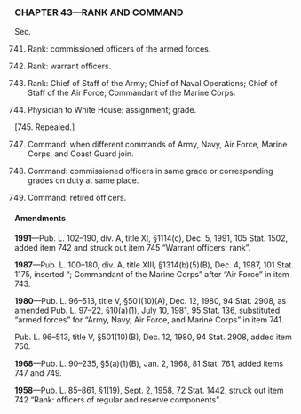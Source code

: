 ### **CHAPTER 43—RANK AND COMMAND** ###

Sec.

741. Rank: commissioned officers of the armed forces.

742. Rank: warrant officers.

743. Rank: Chief of Staff of the Army; Chief of Naval Operations; Chief of Staff of the Air Force; Commandant of the Marine Corps.

744. Physician to White House: assignment; grade.

[745. Repealed.]

747. Command: when different commands of Army, Navy, Air Force, Marine Corps, and Coast Guard join.

749. Command: commissioned officers in same grade or corresponding grades on duty at same place.

750. Command: retired officers.

#### Amendments ####

**1991**—Pub. L. 102–190, div. A, title XI, §1114(c), Dec. 5, 1991, 105 Stat. 1502, added item 742 and struck out item 745 “Warrant officers: rank”.

**1987**—Pub. L. 100–180, div. A, title XIII, §1314(b)(5)(B), Dec. 4, 1987, 101 Stat. 1175, inserted “; Commandant of the Marine Corps” after “Air Force” in item 743.

**1980**—Pub. L. 96–513, title V, §501(10)(A), Dec. 12, 1980, 94 Stat. 2908, as amended Pub. L. 97–22, §10(a)(1), July 10, 1981, 95 Stat. 136, substituted “armed forces” for “Army, Navy, Air Force, and Marine Corps” in item 741.

Pub. L. 96–513, title V, §501(10)(B), Dec. 12, 1980, 94 Stat. 2908, added item 750.

**1968**—Pub. L. 90–235, §5(a)(1)(B), Jan. 2, 1968, 81 Stat. 761, added items 747 and 749.

**1958**—Pub. L. 85–861, §1(19), Sept. 2, 1958, 72 Stat. 1442, struck out item 742 “Rank: officers of regular and reserve components”.